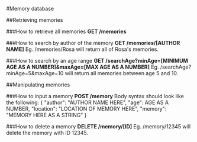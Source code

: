 #Memory database

##Retrieving memories

###How to retrieve all memories
**GET /memories**

###How to search by author of the memory
**GET /memories/[AUTHOR NAME]**
Eg. /memories/Rosa will return all of Rosa's memories.

###How to search by an age range
**GET /searchAge?minAge=[MINIMUM AGE AS A NUMBER]&maxAge=[MAX AGE AS A NUMBER]**
Eg. /searchAge?minAge=5&maxAge=10 will return all memories between age 5 and 10.

##Manipulating memories

###How to input a memory
**POST /memory**
Body syntax should look like the following:
{
	"author": "AUTHOR NAME HERE",
	"age": AGE AS A NUMBER,
	"location": "LOCATION OF MEMORY HERE",
	"memory": "MEMORY HERE AS A STRING"
}

###How to delete a memory
**DELETE /memory/[ID]**
Eg. /memory/12345 will delete the memory with ID 12345.
